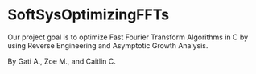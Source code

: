# SoftSysOptimizingFFTs

Our project goal is to optimize Fast Fourier Transform Algorithms in C by using Reverse Engineering and Asymptotic Growth Analysis.

By Gati A., Zoe M., and Caitlin C.
